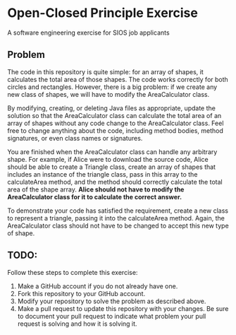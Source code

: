 # Open-Closed Principle Exercise
A software engineering exercise for SIOS job applicants

## Problem
The code in this repository is quite simple: for an array of shapes, it calculates the total area of those shapes. The code works correctly for both circles and rectangles. However, there is a big problem: if we create any new class of shapes, we will have to modify the AreaCalculator class.

By modifying, creating, or deleting Java files as appropriate, update the solution so that the AreaCalculator class can calculate the total area of an array of shapes without any code change to the AreaCalculator class. Feel free to change anything about the code, including method bodies, method signatures, or even class names or signatures.

You are finished when the AreaCalculator class can handle any arbitrary shape. For example, if Alice were to download the source code, Alice should be able to create a Triangle class, create an array of shapes that includes an instance of the triangle class, pass in this array to the calculateArea method, and the method should correctly calculate the total area of the shape array. **Alice should not have to modify the AreaCalculator class for it to calculate the correct answer.**

To demonstrate your code has satisfied the requirement, create a new class to represent a triangle, passing it into the calculateArea method. Again, the AreaCalculator class should not have to be changed to accept this new type of shape.

## TODO:
Follow these steps to complete this exercise:

1. Make a GitHub account if you do not already have one.
2. Fork this repository to your GitHub account.
3. Modify your repository to solve the problem as described above.
4. Make a pull request to update this repository with your changes. Be sure to document your pull request to indicate what problem your pull request is solving and how it is solving it.
